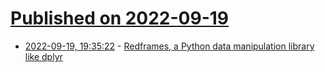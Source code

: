 # [Published on 2022-09-19](index.md)

* [2022-09-19, 19:35:22](https://lobste.rs/s/yat4wf/redframes_python_data_manipulation) - [Redframes, a Python data manipulation library like dplyr](https://github.com/maxhumber/redframes)

